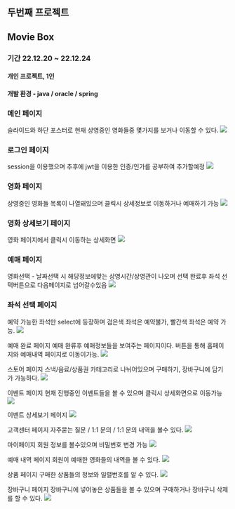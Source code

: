 ## 두번째 프로젝트
## Movie Box

### 기간 22.12.20 ~ 22.12.24
#### 개인 프로젝트, 1인

#### 개발 환경 - java / oracle / spring

### 메인 페이지
슬라이드와 하단 포스터로 현재 상영중인 영화들중 몇가지를
보거나 이동할 수 있다.
<img src="/picture/pic1.jpg">


### 로그인 페이지
session을 이용했으며 추후에 jwt을 이용한 인증/인가를 공부하여 추가할예정
<img src="/picture/signIn.jpg">

### 영화 페이지
상영중인 영화들 목록이 나열돼있으며 클릭시 상세정보로 이동하거나 예매하기 가능
<img src="/picture/movie.jpg">

### 영화 상세보기 페이지
영화 페이지에서 클릭시 이동하는 상세화면
<img src="/picture/movieDetail.jpg">

### 예매 페이지
영화선택 - 날짜선택 시 해당정보에맞는 상영시간/상영관이 나오며
선택 완료후 좌석 선택버튼으로 다음페이지로 넘어갈수있음
<img src="/picture/reserve.jpg">

### 좌석 선택 페이지
예약 가능한 좌석만 select에 등장하며 검은색 좌석은 예약불가, 빨간색 좌석은 예약 가능.
<img src="/picture/reserveDetail.jpg">

예매 완료 페이지
예매 완류후 예매정보들을 보여주는 페이지이다. 버튼을 통해 홈페이지와 예매내역 페이지로 이동이가능.
<img src="/picture/reserveResult.jpg">

스토어 페이지
스낵/음료/상품권 카테고리로 나뉘어있으며 구매하기, 장바구니에 담기 가 가능하다.
<img src="/picture/store.jpg">

이벤트 페이지
현재 진행중인 이벤트들을 볼 수 있으며 클릭시 상세화면으로 이동가능
<img src="/picture/event.jpg">

이벤트 상세보기 페이지
<img src="/picture/eventDetail.jpg">

고객센터 페이지
자주묻는 질문 / 1:1 문의 / 1:1 문의 내역을 볼수 있다.
<img src="/picture/CS.jpg">

마이페이지
회원 정보를 볼수있으며 비밀번호 변경 가능
<img src="/picture/myPage.jpg">

예매 내역 페이지
회원이 예매한 영화들의 내역을 볼 수 있다.
<img src="/picture/bookList.jpg">

상품 페이지
구매한 상품들의 정보와 일렬번호를 알 수 있다.
<img src="/picture/myStore.jpg">

장바구니 페이지
장바구니에 넣어놓은 상품들을 볼 수 있으며 구매하거나 장바구니 삭제를 할 수 있다.
<img src="/picture/basket.jpg">

